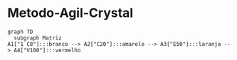# Metodo-Agil-Crystal

```mermaid
graph TD
  subgraph Matriz
A1["1 C8"]:::branco --> A2["C20"]:::amarelo --> A3["E50"]:::laranja --> A4["V100"]:::vermelho
